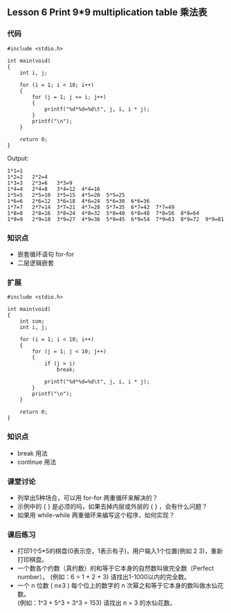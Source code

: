 ﻿## Lesson 6 Print 9*9 multiplication table 乘法表
### 代码
	#include <stdio.h>

	int main(void)
	{		
		int i, j;

		for (i = 1; i < 10; i++)
		{	
			for (j = 1; j <= i; j++)
			{
				printf("%d*%d=%d\t", j, i, i * j);
			}
			printf("\n");
		}

		return 0;
	}

Output:

	1*1=1	
	1*2=2	2*2=4	
	1*3=3	2*3=6	3*3=9	
	1*4=4	2*4=8	3*4=12	4*4=16	
	1*5=5	2*5=10	3*5=15	4*5=20	5*5=25	
	1*6=6	2*6=12	3*6=18	4*6=24	5*6=30	6*6=36	
	1*7=7	2*7=14	3*7=21	4*7=28	5*7=35	6*7=42	7*7=49	
	1*8=8	2*8=16	3*8=24	4*8=32	5*8=40	6*8=48	7*8=56	8*8=64	
	1*9=9	2*9=18	3*9=27	4*9=36	5*9=45	6*9=54	7*9=63	8*9=72	9*9=81	
	
### 知识点
* 嵌套循环语句 for-for
* 二层逻辑嵌套  

### 扩展
	#include <stdio.h>
	
	int main(void)
	{
		int sum;
		int i, j;
		
		for (i = 1; i < 10; i++)
		{	
			for (j = 1; j < 10; j++)
			{
				if (j > i)
					break;
	
				printf("%d*%d=%d\t", j, i, i * j);
			}
			printf("\n");
		}
	
		return 0;
	}

### 知识点
* break 用法
* continue 用法

### 课堂讨论
* 列举出5种场合，可以用 for-for 两重循环来解决的？
* 示例中的 { } 是必须的吗，如果去掉内层或外层的 { } ，会有什么问题？
* 如果用 while-while 两重循环来编写这个程序，如何实现？ 

### 课后练习
* 打印1个5*5的棋盘(0表示空，1表示有子)，用户输入1个位置(例如 2 3)，重新打印棋盘。
* 一个数各个约数（真约数）的和等于它本身的自然数叫做完全数（Perfect number）。 
(例如：6 = 1 + 2 + 3)   请找出1-1000以内的完全数。
* 一个 n 位数 ( n≥3 ) 每个位上的数字的 n 次幂之和等于它本身的数叫做水仙花数。  
(例如：1^3 + 5^3 + 3^3 = 153)    请找出 n = 3 的水仙花数。
